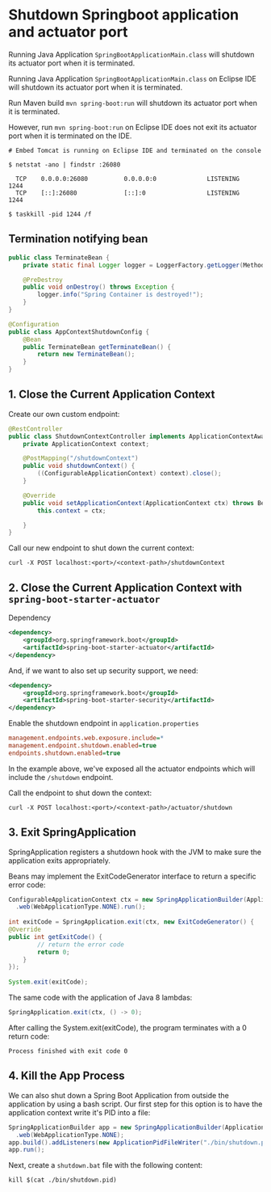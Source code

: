 # Shutdown Springboot application and actuator port

Running Java Application `SpringBootApplicationMain.class` will shutdown its actuator port when it is terminated.

Running Java Application `SpringBootApplicationMain.class` on Eclipse IDE will shutdown its actuator port when it is terminated.

Run Maven build `mvn spring-boot:run` will shutdown its actuator port when it is terminated.

However, run `mvn spring-boot:run` on Eclipse IDE does not exit its actuator port when it is terminated on the IDE.

```
# Embed Tomcat is running on Eclipse IDE and terminated on the console

$ netstat -ano | findstr :26080

  TCP    0.0.0.0:26080          0.0.0.0:0              LISTENING       1244
  TCP    [::]:26080             [::]:0                 LISTENING       1244
  
$ taskkill -pid 1244 /f

```

## Termination notifying bean

```java
public class TerminateBean {
	private static final Logger logger = LoggerFactory.getLogger(MethodHandles.lookup().lookupClass());

	@PreDestroy
	public void onDestroy() throws Exception {
		logger.info("Spring Container is destroyed!");
	}
}

```

```java
@Configuration
public class AppContextShutdownConfig {
	@Bean
	public TerminateBean getTerminateBean() {
		return new TerminateBean();
	}
}

```

## 1. Close the Current Application Context

Create our own custom endpoint:

```java
@RestController
public class ShutdownContextController implements ApplicationContextAware {
	private ApplicationContext context;

	@PostMapping("/shutdownContext")
	public void shutdownContext() {
		((ConfigurableApplicationContext) context).close();
	}

	@Override
	public void setApplicationContext(ApplicationContext ctx) throws BeansException {
		this.context = ctx;

	}
}

```

Call our new endpoint to shut down the current context:

```
curl -X POST localhost:<port>/<context-path>/shutdownContext
```

## 2. Close the Current Application Context with `spring-boot-starter-actuator`

Dependency

```xml
<dependency>
    <groupId>org.springframework.boot</groupId>
    <artifactId>spring-boot-starter-actuator</artifactId>
</dependency>
```

And, if we want to also set up security support, we need:

```xml
<dependency>
    <groupId>org.springframework.boot</groupId>
    <artifactId>spring-boot-starter-security</artifactId>
</dependency>
```

Enable the shutdown endpoint in `application.properties`

```ini
management.endpoints.web.exposure.include=*
management.endpoint.shutdown.enabled=true
endpoints.shutdown.enabled=true
```

In the example above, we've exposed all the actuator endpoints which will include the `/shutdown` endpoint.

Call the endpoint to shut down the context:

```
curl -X POST localhost:<port>/<context-path>/actuator/shutdown
```

## 3. Exit SpringApplication

SpringApplication registers a shutdown hook with the JVM to make sure the application exits appropriately.

Beans may implement the ExitCodeGenerator interface to return a specific error code:

```java
ConfigurableApplicationContext ctx = new SpringApplicationBuilder(Application.class)
  .web(WebApplicationType.NONE).run();
 
int exitCode = SpringApplication.exit(ctx, new ExitCodeGenerator() {
@Override
public int getExitCode() {
        // return the error code
        return 0;
    }
});
 
System.exit(exitCode);
```

The same code with the application of Java 8 lambdas:

```java
SpringApplication.exit(ctx, () -> 0);
```

After calling the System.exit(exitCode), the program terminates with a 0 return code:

```
Process finished with exit code 0
```

## 4. Kill the App Process

We can also shut down a Spring Boot Application from outside the application by using a bash script. Our first step for this option is to have the application context write it's PID into a file:

```java
SpringApplicationBuilder app = new SpringApplicationBuilder(Application.class)
  .web(WebApplicationType.NONE);
app.build().addListeners(new ApplicationPidFileWriter("./bin/shutdown.pid"));
app.run();
```

Next, create a `shutdown.bat` file with the following content:

```
kill $(cat ./bin/shutdown.pid)
```

